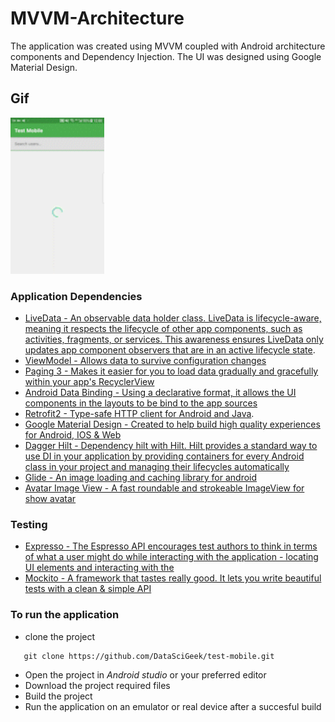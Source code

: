 # MVVM-Architecture
The application was created using MVVM coupled with Android architecture components and Dependency Injection.
The UI was designed using Google Material Design.

## Gif
<img width="150" height="250" src="./test_mobile.gif"/>

### Application Dependencies

* [LiveData - An observable data holder class. LiveData is lifecycle-aware, meaning it respects the lifecycle of other app components, such as activities, fragments, or services.
 This awareness ensures LiveData only updates app component observers that are in an active lifecycle state](https://developer.android.com/topic/libraries/architecture/livedata).
* [ViewModel - Allows data to survive configuration changes](https://developer.android.com/topic/libraries/architecture/viewmodel)
* [Paging 3 - Makes it easier for you to load data gradually and gracefully within your app's RecyclerView](https://developer.android.com/topic/libraries/architecture/paging/)
* [Android Data Binding - Using a declarative format, it allows the UI components in the layouts to be bind to the app sources](https://developer.android.com/topic/libraries/data-binding)
* [Retrofit2 - Type-safe HTTP client for Android and Java](https://github.com/square/retrofit).
* [Google Material Design - Created to help build high quality experiences for Android, IOS & Web](https://material.io/design/introduction#principles)
* [Dagger Hilt - Dependency hilt with Hilt. Hilt provides a standard way to use DI in your application by providing containers for every Android class in your project and managing their lifecycles automatically](https://developer.android.com/training/dependency-injection/hilt-android)
* [Glide - An image loading and caching library for android](https://github.com/bumptech/glide)
* [Avatar Image View - A fast roundable and strokeable ImageView for show avatar](https://github.com/alvince/AvatarImageView)

### Testing
* [Expresso - The Espresso API encourages test authors to think in terms of what a user might do while interacting with the application - locating UI elements and interacting with the](https://developer.android.com/training/testing/espresso/)
* [Mockito  - A  framework that tastes really good. It lets you write beautiful tests with a clean & simple API](https://site.mockito.org)


### To run the application

- clone the project
```shell
   git clone https://github.com/DataSciGeek/test-mobile.git
```
- Open the project in *Android studio* or your preferred editor
- Download the project required files
- Build the project
- Run the application on an emulator or real device after a succesful build



